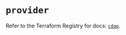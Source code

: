 # `provider`

Refer to the Terraform Registry for docs: [`cdap`](https://registry.terraform.io/providers/googlecloudplatform/cdap/0.11.0/docs).
